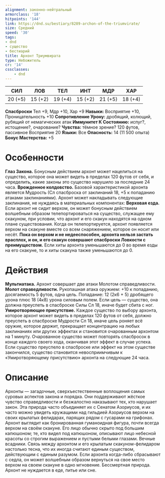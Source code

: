 ```yaml
---
alignment: законно-нейтральный
armorclass: '18'
hitpoints: '144'
link: https://dnd.su/bestiary/8289-archon-of-the-triumvirate/
size: Средний
speed: '30'
tags:
- dnd
- существо
- бестиарий
title: Архонт Триумвирата
type: Небожитель
cr: '14'
cssclasses:
    - dnd
---
```



| СИЛ | ЛОВ | ТЕЛ | ИНТ | МДР | ХАР |
|---|---|---|---|---|---|
| 20 (+5) | 15 (+2) | 19 (+4) | 15 (+2) | 21 (+5) | 18 (+4) |
**Спасброски** Тел +9, Мдр +10, Хар +9
**Навыки:** Восприятие +10, Проницательность +10
**Сопротивление Урону:** дробящий, колющий, рубящий от немагических атак
**Иммунитет К Состоянию:** испуг?, истощение?, очарование?
**Чувства:** тёмное зрение? 120 футов, пассивное Восприятие 20
**Языки:** Все
**Опасность:** 14 (11 500 опыта)
**Бонус Мастерства:** +5


# Особенности
**Глаз Закона.** Бонусным действием архонт может нацелиться на существо, которое она может видеть в пределах 120 футов от себя, и определить, какие законы это существо нарушило за последние 24 часа.
**Врожденное колдовство.** Базовой характеристикой архонта является Мудрость (Сл спасброска от заклинаний 18, +5 к попаданию атаками заклинаниями). Архонт может накладывать следующие заклинания, не нуждаясь в материальных компонентах:
**Верховая езда.** Если архонт не сидит верхом, он может бонусным действием волшебным образом телепортироваться на существо, служащее ему скакуном, при условии, что архонт и его скакун находятся на одном плане существования. Когда он телепортируется, архонт появляется верхом на скакуне вместе со всем снаряжением, которое он носит или несёт.
**Пока он верхом и не недееспособен, архонта нельзя застать врасплох, и он, и его скакун совершают спасброски Ловкости с преимуществом.** Если хиты архонта уменьшаются до 0 во время езды на его скакуне, то и хиты скакуна также уменьшаются до 0.


# Действия
**Мультиатака.** Архонт совершает две атаки Молотом справедливости.
**Молот справедливости.** Рукопашная атака оружием: +10 к попаданию, досягаемость 5 футов, одна цель. Попадание: 12 (2к6 + 5) дробящего урона плюс 18 (4к8) урона силовым полем. Если цель — существо, она должна преуспеть в спасброске Силы Сл 18, иначе будет сбита с ног.
**Умиротворяющее присутствие.** Каждое существо по выбору архонта, которое архонт может видеть в пределах 120 футов от себя, должно преуспеть в спасброске Мудрости Сл 18, иначе цель роняет всё оружие, которое держит, прекращает концентрацию на любых заклинаниях или других эффектах и становится очарованным архонтом на 1 минуту. Очарованное существо может повторять спасбросок в конце каждого своего хода, оканчивая этот эффект в случае успеха. Если существо преуспело в спасброске или эффект на этом существе закончился, существо становится невосприимчивым к «Умиротворяющему присутствию» архонта на следующие 24 часа.


# Описание
Архонты — загадочные, сверхъестественные воплощения самых суровых аспектов закона и порядка. Они поддерживают жёсткое чувство справедливости и безжалостно наказывают тех, кто нарушает закон. Эта природа часто объединяет их с Сенатом Азориусов, и их часто можно увидеть кружащими над гильдией Азориусов верхом на своих крылатых фелидарах, парящих рядом с гусарами на грифонах. Архонт выглядит как бронированная гуманоидная фигура, почти всегда верхом на своём скакуне. Его лицо обычно скрыто под большим капюшоном; те, кто видел под капюшоном, описывают лицо небесной красоты со строгим выражением и пустыми белыми глазами. Вечные всадники. Связь между архонтом и его крылатым скакуном-фелидаром настолько тесна, что их иногда считают единым существом, действующим с единым разумом. Если архонта когда-либо сбрасывают с седла, он может волшебным образом вернуться на свое место верхом на своем скакуне в одно мгновение. Бессмертная природа. Архонт не нуждается в еде, питье или сне.